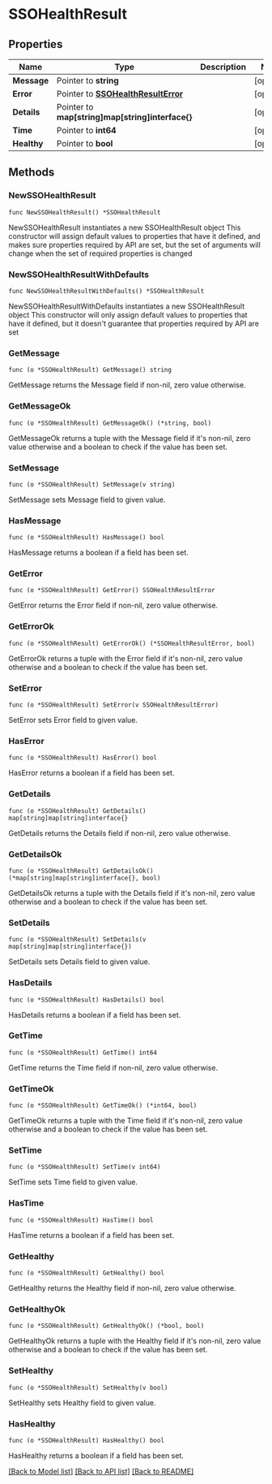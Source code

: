 # SSOHealthResult

## Properties

Name | Type | Description | Notes
------------ | ------------- | ------------- | -------------
**Message** | Pointer to **string** |  | [optional] 
**Error** | Pointer to [**SSOHealthResultError**](SSOHealthResultError.md) |  | [optional] 
**Details** | Pointer to **map[string]map[string]interface{}** |  | [optional] 
**Time** | Pointer to **int64** |  | [optional] 
**Healthy** | Pointer to **bool** |  | [optional] 

## Methods

### NewSSOHealthResult

`func NewSSOHealthResult() *SSOHealthResult`

NewSSOHealthResult instantiates a new SSOHealthResult object
This constructor will assign default values to properties that have it defined,
and makes sure properties required by API are set, but the set of arguments
will change when the set of required properties is changed

### NewSSOHealthResultWithDefaults

`func NewSSOHealthResultWithDefaults() *SSOHealthResult`

NewSSOHealthResultWithDefaults instantiates a new SSOHealthResult object
This constructor will only assign default values to properties that have it defined,
but it doesn't guarantee that properties required by API are set

### GetMessage

`func (o *SSOHealthResult) GetMessage() string`

GetMessage returns the Message field if non-nil, zero value otherwise.

### GetMessageOk

`func (o *SSOHealthResult) GetMessageOk() (*string, bool)`

GetMessageOk returns a tuple with the Message field if it's non-nil, zero value otherwise
and a boolean to check if the value has been set.

### SetMessage

`func (o *SSOHealthResult) SetMessage(v string)`

SetMessage sets Message field to given value.

### HasMessage

`func (o *SSOHealthResult) HasMessage() bool`

HasMessage returns a boolean if a field has been set.

### GetError

`func (o *SSOHealthResult) GetError() SSOHealthResultError`

GetError returns the Error field if non-nil, zero value otherwise.

### GetErrorOk

`func (o *SSOHealthResult) GetErrorOk() (*SSOHealthResultError, bool)`

GetErrorOk returns a tuple with the Error field if it's non-nil, zero value otherwise
and a boolean to check if the value has been set.

### SetError

`func (o *SSOHealthResult) SetError(v SSOHealthResultError)`

SetError sets Error field to given value.

### HasError

`func (o *SSOHealthResult) HasError() bool`

HasError returns a boolean if a field has been set.

### GetDetails

`func (o *SSOHealthResult) GetDetails() map[string]map[string]interface{}`

GetDetails returns the Details field if non-nil, zero value otherwise.

### GetDetailsOk

`func (o *SSOHealthResult) GetDetailsOk() (*map[string]map[string]interface{}, bool)`

GetDetailsOk returns a tuple with the Details field if it's non-nil, zero value otherwise
and a boolean to check if the value has been set.

### SetDetails

`func (o *SSOHealthResult) SetDetails(v map[string]map[string]interface{})`

SetDetails sets Details field to given value.

### HasDetails

`func (o *SSOHealthResult) HasDetails() bool`

HasDetails returns a boolean if a field has been set.

### GetTime

`func (o *SSOHealthResult) GetTime() int64`

GetTime returns the Time field if non-nil, zero value otherwise.

### GetTimeOk

`func (o *SSOHealthResult) GetTimeOk() (*int64, bool)`

GetTimeOk returns a tuple with the Time field if it's non-nil, zero value otherwise
and a boolean to check if the value has been set.

### SetTime

`func (o *SSOHealthResult) SetTime(v int64)`

SetTime sets Time field to given value.

### HasTime

`func (o *SSOHealthResult) HasTime() bool`

HasTime returns a boolean if a field has been set.

### GetHealthy

`func (o *SSOHealthResult) GetHealthy() bool`

GetHealthy returns the Healthy field if non-nil, zero value otherwise.

### GetHealthyOk

`func (o *SSOHealthResult) GetHealthyOk() (*bool, bool)`

GetHealthyOk returns a tuple with the Healthy field if it's non-nil, zero value otherwise
and a boolean to check if the value has been set.

### SetHealthy

`func (o *SSOHealthResult) SetHealthy(v bool)`

SetHealthy sets Healthy field to given value.

### HasHealthy

`func (o *SSOHealthResult) HasHealthy() bool`

HasHealthy returns a boolean if a field has been set.


[[Back to Model list]](../README.md#documentation-for-models) [[Back to API list]](../README.md#documentation-for-api-endpoints) [[Back to README]](../README.md)


